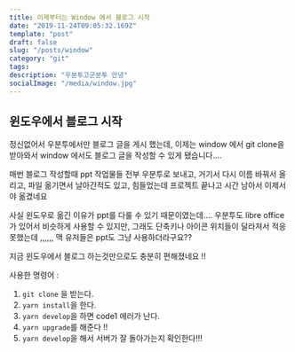 ```yaml
---
title: 이제부터는 Window 에서 블로그 시작
date: "2019-11-24T09:05:32.169Z"
template: "post"
draft: false
slug: "/posts/window"
category: "git"
tags:
description: "우분투고군분투 안녕"
socialImage: "/media/window.jpg"
---
```


## 윈도우에서 블로그 시작

정신없어서 우분투에서만 블로그 글을 게시 했는데, 이제는 window 에서 git clone을 받아와서 window 에서도 블로그 글을 작성할 수 있게 됐습니다....

매번 블로그 작성할때 ppt 작업물들 전부 우분투로 보내고, 거기서 다시 이름 바꿔서 올리고, 파일 옮기면서 날아간적도 있고, 힘들었는데 프로젝트 끝나고 시간 남아서 이제서야 옮겼네요

사실 윈도우로 옮긴 이유가 ppt를 다룰 수 있기 때문이였는데.... 우분투도 libre office가 있어서 비슷하게 사용할 수 있지만, 그래도 단축키나 아이콘 위치들이 달라져서 적응 못했는데 ,,,,,, 맥 유저들은 ppt도 그냥 사용하더라구요??

지금 윈도우에서 블로그 하는것만으로도 충분히 편해졌네요 !!

사용한 명령어 :

1. `git clone` 을 받는다.
2. `yarn install`을 한다.
3. `yarn develop`을 하면 code1 에러가 난다.
4. `yarn upgrade`를 해준다 !!
5. `yarn develop`을 해서 서버가 잘 돌아가는지 확인한다!!!
